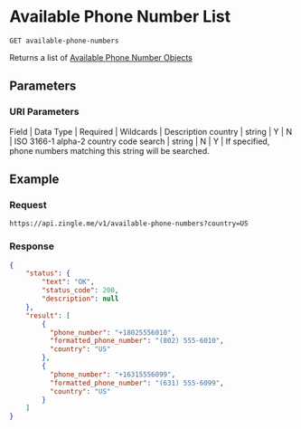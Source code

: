 # Available Phone Number List

    GET available-phone-numbers
    
Returns a list of [Available Phone Number Objects][]

## Parameters
### URI Parameters
Field | Data Type | Required | Wildcards | Description
country | string | Y | N | ISO 3166-1 alpha-2 country code
search | string | N | Y | If specified, phone numbers matching this string will be searched. 

## Example
### Request

    https://api.zingle.me/v1/available-phone-numbers?country=US

### Response
``` json
{
    "status": {
        "text": "OK",
        "status_code": 200,
        "description": null
    },
    "result": [
        {
          "phone_number": "+18025556010",
          "formatted_phone_number": "(802) 555-6010",
          "country": "US"
        },
        {
          "phone_number": "+16315556099",
          "formatted_phone_number": "(631) 555-6099",
          "country": "US"
        }
    ]
}
```

[Available Phone Number Objects]: README.md
